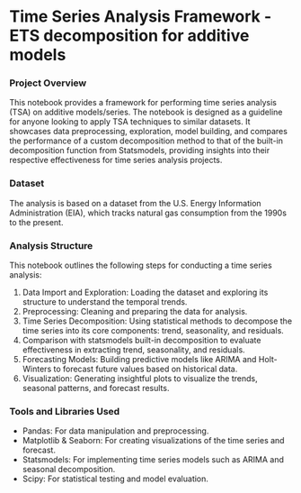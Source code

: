 # Time Series Analysis Framework - ETS decomposition for additive models


### Project Overview
This notebook provides a framework for performing time series analysis (TSA) on additive models/series. The notebook is designed as a guideline for anyone looking to apply TSA techniques to similar datasets. It showcases data preprocessing, exploration, model building, and compares the performance of a custom decomposition method to that of the built-in decomposition function from Statsmodels, providing insights into their respective effectiveness for time series analysis projects.

### Dataset
The analysis is based on a dataset from the U.S. Energy Information Administration (EIA), which tracks natural gas consumption from the 1990s to the present.

### Analysis Structure
This notebook outlines the following steps for conducting a time series analysis:
1. Data Import and Exploration: Loading the dataset and exploring its structure to understand the temporal trends.
2. Preprocessing: Cleaning and preparing the data for analysis.
3. Time Series Decomposition: Using statistical methods to decompose the time series into its core components: trend, seasonality, and residuals.
4. Comparison with statsmodels built-in decomposition to evaluate effectiveness in extracting trend, seasonality, and residuals.
5. Forecasting Models: Building predictive models like ARIMA and Holt-Winters to forecast future values based on historical data.
6. Visualization: Generating insightful plots to visualize the trends, seasonal patterns, and forecast results.

### Tools and Libraries Used
* Pandas: For data manipulation and preprocessing.
* Matplotlib & Seaborn: For creating visualizations of the time series and forecast.
* Statsmodels: For implementing time series models such as ARIMA and seasonal decomposition.
* Scipy: For statistical testing and model evaluation.

